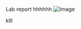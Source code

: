 Lab report
hhhhhh
![Image](file:///Users/zhuoyangmeng/Desktop/Screen%20Shot%202022-01-12%20at%201.51.15%20PM.png)

klll